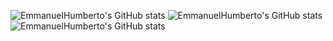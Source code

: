 ![EmmanuelHumberto's GitHub stats](https://github-readme-stats.vercel.app/api?username=EmmanuelHumberto&show_icons=true&theme=dark)
![EmmanuelHumberto's GitHub stats](https://github-readme-stats.vercel.app/api?username=EmmanuelHumberto&show_icons=true&theme=gruvbox)
![EmmanuelHumberto's GitHub stats](https://github-readme-stats.vercel.app/api?username=EmmanuelHumberto&show_icons=true&theme=synthwave)

